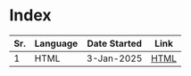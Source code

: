 # Index  
| Sr. | Language          | Date Started          | Link                 |  
|-----|-------------------|-----------------------|----------------------|  
| 1   | HTML              | 3-Jan-2025            | [HTML](#)            |  
